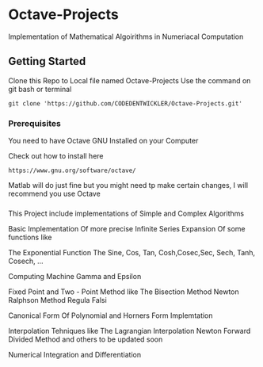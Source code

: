 # Octave-Projects
Implementation of Mathematical Algoirithms in Numeriacal Computation

## Getting Started
Clone this Repo to Local file named Octave-Projects
Use the command on git bash or terminal

```
git clone 'https://github.com/CODEDENTWICKLER/Octave-Projects.git'
```

### Prerequisites
You need to have Octave GNU Installed on your Computer

Check out how to install here

```
https://www.gnu.org/software/octave/
```
Matlab will do just fine but you might need tp make certain changes,
I will recommend you use Octave

###
This Project include implementations of Simple and Complex Algorithms

Basic Implementation Of more precise Infinite Series Expansion Of some functions like

The Exponential Function
The Sine, Cos, Tan, Cosh,Cosec,Sec, Sech, Tanh, Cosech, ...

Computing Machine Gamma and Epsilon

Fixed Point and Two - Point Method like
The Bisection Method
Newton Ralphson Method
Regula Falsi

Canonical Form Of Polynomial and Horners Form Implemtation

Interpolation Tehniques like
The Lagrangian Interpolation
Newton Forward Divided Method and others to be updated soon

Numerical Integration and Differentiation
